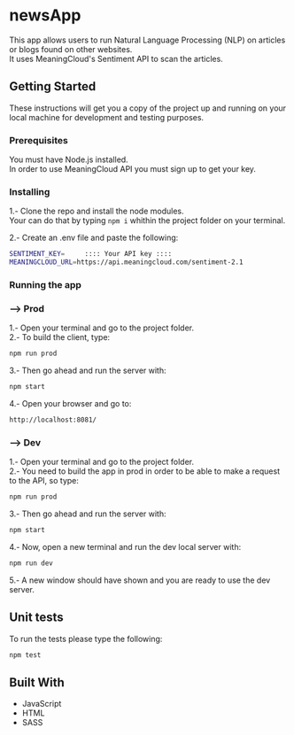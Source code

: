 # newsApp
This app allows users to run Natural Language Processing (NLP) on articles or blogs found on other websites. <br />
It uses MeaningCloud's Sentiment API to scan the articles.

## Getting Started

These instructions will get you a copy of the project up and running on your local machine for development and testing purposes.

### Prerequisites

You must have Node.js installed.  <br />
In order to use MeaningCloud API you must sign up to get your key.

### Installing

1.- Clone the repo and install the node modules. <br />
Your can do that by typing `npm i` whithin the project folder on your terminal. <br />

2.- Create an .env file and paste the following:<br />

```sh
SENTIMENT_KEY=     :::: Your API key ::::
MEANINGCLOUD_URL=https://api.meaningcloud.com/sentiment-2.1
```

### Running the app

### --> Prod
1.- Open your terminal and go to the project folder. <br />
2.- To build the client, type: <br />

```sh
npm run prod
```
3.- Then go ahead and run the server with:

```sh
npm start
```
4.- Open your browser and go to:

```sh
http://localhost:8081/
```

### --> Dev

1.- Open your terminal and go to the project folder. <br />
2.- You need to build the app in prod in order to be able to make a request to the API, so  type: <br />

```sh
npm run prod
```
3.- Then go ahead and run the server with:

```sh
npm start
```
4.- Now, open a new terminal and run the dev local server with:

```sh
npm run dev
```
5.- A new window should have shown and you are ready to use the dev server.

## Unit tests

To run the tests please type the following:

```sh
npm test
```

## Built With

* JavaScript
* HTML
* SASS
